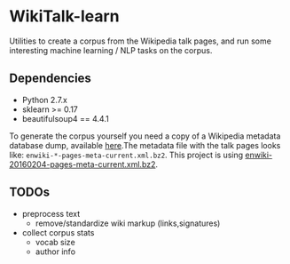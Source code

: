 # WikiTalk-learn
Utilities to create a corpus from the Wikipedia talk pages, and run some interesting machine learning / NLP tasks on the corpus.

Dependencies
------------
* Python 2.7.x
* sklearn >= 0.17
* beautifulsoup4 == 4.4.1


To generate the corpus yourself you need a copy of a Wikipedia metadata database dump, available [here](https://dumps.wikimedia.org/enwiki/).The metadata file with the talk pages looks like: `enwiki-*-pages-meta-current.xml.bz2`. This project is using [enwiki-20160204-pages-meta-current.xml.bz2](https://dumps.wikimedia.org/enwiki/20160204/).

TODOs
------------
* preprocess text
  * remove/standardize wiki markup (links,signatures)
* collect corpus stats
  * vocab size
  * author info
